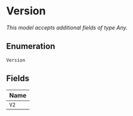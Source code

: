 
# Version

*This model accepts additional fields of type Any.*

## Enumeration

`Version`

## Fields

| Name |
|  --- |
| `V2` |

